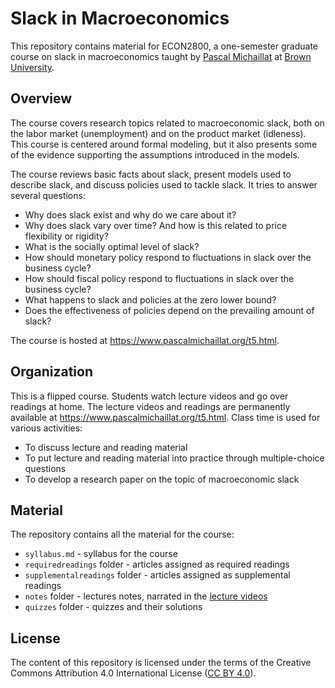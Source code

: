 # Slack in Macroeconomics

This repository contains material for ECON2800, a one-semester graduate course on slack in macroeconomics taught by [Pascal Michaillat](https://www.pascalmichaillat.org/) at [Brown University](https://www.brown.edu).

## Overview

The course covers research topics related to macroeconomic slack, both on the labor market (unemployment) and on the product market (idleness). This course is centered around formal modeling, but it also presents some of the evidence supporting the assumptions introduced in the models.

The course reviews basic facts about slack, present models used to describe slack, and discuss policies used to tackle slack. It tries to answer several questions: 

+ Why does slack exist and why do we care about it?
+ Why does slack vary over time? And how is this related to price flexibility or rigidity?
+ What is the socially optimal level of slack?
+ How should monetary policy respond to fluctuations in slack over the business cycle?
+ How should fiscal policy respond to fluctuations in slack over the business cycle?
+ What happens to slack and policies at the zero lower bound?
+ Does the effectiveness of policies depend on the prevailing amount of slack?

The course is hosted at https://www.pascalmichaillat.org/t5.html.

## Organization

This is a flipped course. Students watch lecture videos and go over readings at home. The lecture videos and readings are permanently available at https://www.pascalmichaillat.org/t5.html. Class time is used for various activities:

+ To discuss lecture and reading material
+ To put lecture and reading material into practice through multiple-choice questions
+ To develop a research paper on the topic of macroeconomic slack

## Material

The repository contains all the material for the course:

+ `syllabus.md` - syllabus for the course
+ `requiredreadings` folder - articles assigned as required readings
+ `supplementalreadings` folder - articles assigned as supplemental readings
+ `notes` folder - lectures notes, narrated in the [lecture videos](https://www.pascalmichaillat.org/t5.html)
+ `quizzes` folder - quizzes and their solutions

## License

The content of this repository is licensed under the terms of the Creative Commons Attribution 4.0 International License ([CC BY 4.0](http://creativecommons.org/licenses/by/4.0/)).
